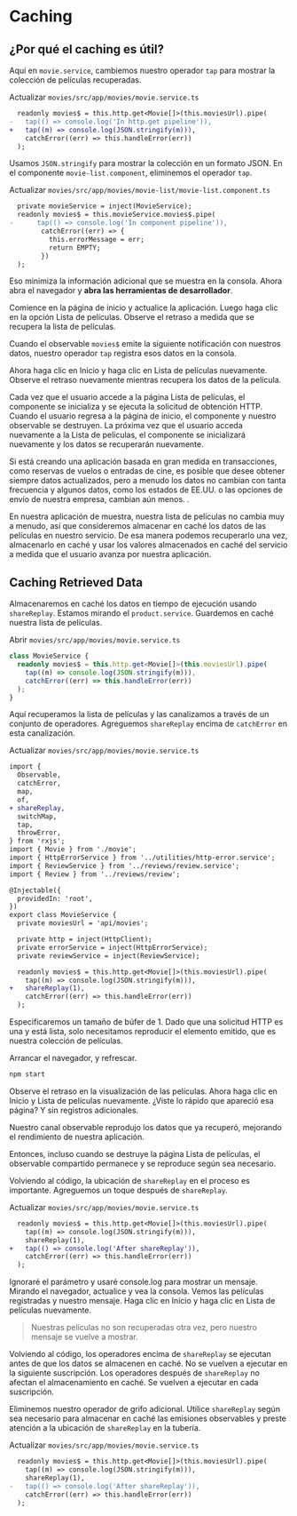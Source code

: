 # Caching

## ¿Por qué el caching es útil?

Aquí en `movie.service`, cambiemos nuestro operador `tap` para mostrar la colección de películas recuperadas.

Actualizar `movies/src/app/movies/movie.service.ts`

```diff
  readonly movies$ = this.http.get<Movie[]>(this.moviesUrl).pipe(
-   tap(() => console.log('In http.get pipeline')),
+   tap((m) => console.log(JSON.stringify(m))),
    catchError((err) => this.handleError(err))
  );
```

Usamos `JSON.stringify` para mostrar la colección en un formato JSON. En el componente `movie‑list.component`, eliminemos el operador `tap`.

Actualizar `movies/src/app/movies/movie-list/movie-list.component.ts`

```diff
  private movieService = inject(MovieService);
  readonly movies$ = this.movieService.movies$.pipe(
-      tap(() => console.log('In component pipeline')),
        catchError((err) => {
          this.errorMessage = err;
          return EMPTY;
        })
  );
```

Eso minimiza la información adicional que se muestra en la consola. Ahora abra el navegador y **abra las herramientas de desarrollador**.

Comience en la página de inicio y actualice la aplicación. Luego haga clic en la opción Lista de películas. Observe el retraso a medida que se recupera la lista de películas.


Cuando el observable `movies$` emite la siguiente notificación con nuestros datos, nuestro operador `tap` registra esos datos en la consola.

Ahora haga clic en Inicio y haga clic en Lista de películas nuevamente. Observe el retraso nuevamente mientras recupera los datos de la película.

Cada vez que el usuario accede a la página Lista de películas, el componente se inicializa y se ejecuta la solicitud de obtención HTTP. Cuando el usuario regresa a la página de inicio, el componente y nuestro observable se destruyen. La próxima vez que el usuario acceda nuevamente a la Lista de películas, el componente se inicializará nuevamente y los datos se recuperarán nuevamente. 

Si está creando una aplicación basada en gran medida en transacciones, como reservas de vuelos o entradas de cine, es posible que desee obtener siempre datos actualizados, pero a menudo los datos no cambian con tanta frecuencia y algunos datos, como los estados de EE.UU. o las opciones de envío de nuestra empresa, cambian aún menos. . 

En nuestra aplicación de muestra, nuestra lista de películas no cambia muy a menudo, así que consideremos almacenar en caché los datos de las películas en nuestro servicio. De esa manera podemos recuperarlo una vez, almacenarlo en caché y usar los valores almacenados en caché del servicio a medida que el usuario avanza por nuestra aplicación.

## Caching Retrieved Data

Almacenaremos en caché los datos en tiempo de ejecución usando `shareReplay`. Estamos mirando el `product.service`. Guardemos en caché nuestra lista de películas.

Abrir `movies/src/app/movies/movie.service.ts`

```ts
class MovieService {
  readonly movies$ = this.http.get<Movie[]>(this.moviesUrl).pipe(
    tap((m) => console.log(JSON.stringify(m))),
    catchError((err) => this.handleError(err))
  );
}
```

Aquí recuperamos la lista de películas y las canalizamos a través de un conjunto de operadores. Agreguemos `shareReplay` encima de `catchError` en esta canalización.

Actualizar `movies/src/app/movies/movie.service.ts`

```diff
import {
  Observable,
  catchError,
  map,
  of,
+ shareReplay,
  switchMap,
  tap,
  throwError,
} from 'rxjs';
import { Movie } from './movie';
import { HttpErrorService } from '../utilities/http-error.service';
import { ReviewService } from '../reviews/review.service';
import { Review } from '../reviews/review';

@Injectable({
  providedIn: 'root',
})
export class MovieService {
  private moviesUrl = 'api/movies';

  private http = inject(HttpClient);
  private errorService = inject(HttpErrorService);
  private reviewService = inject(ReviewService);

  readonly movies$ = this.http.get<Movie[]>(this.moviesUrl).pipe(
    tap((m) => console.log(JSON.stringify(m))),
+   shareReplay(1),
    catchError((err) => this.handleError(err))
  );
```

Especificaremos un tamaño de búfer de 1. Dado que una solicitud HTTP es una y está lista, solo necesitamos reproducir el elemento emitido, que es nuestra colección de películas.

Arrancar el navegador, y refrescar.

```bash
npm start
```

Observe el retraso en la visualización de las películas. Ahora haga clic en Inicio y Lista de películas nuevamente. ¿Viste lo rápido que apareció esa página? Y sin registros adicionales.

Nuestro canal observable reprodujo los datos que ya recuperó, mejorando el rendimiento de nuestra aplicación.

Entonces, incluso cuando se destruye la página Lista de películas, el observable compartido permanece y se reproduce según sea necesario.

Volviendo al código, la ubicación de `shareReplay` en el proceso es importante. Agreguemos un toque después de `shareReplay`.

Actualizar `movies/src/app/movies/movie.service.ts`

```diff
  readonly movies$ = this.http.get<Movie[]>(this.moviesUrl).pipe(
    tap((m) => console.log(JSON.stringify(m))),
    shareReplay(1),
+   tap(() => console.log('After shareReplay')),
    catchError((err) => this.handleError(err))
  );
```

Ignoraré el parámetro y usaré console.log para mostrar un mensaje. Mirando el navegador, actualice y vea la consola. Vemos las películas registradas y nuestro mensaje. Haga clic en Inicio y haga clic en Lista de películas nuevamente.

> Nuestras películas no son recuperadas otra vez, pero nuestro mensaje se vuelve a mostrar.

Volviendo al código, los operadores encima de `shareReplay` se ejecutan antes de que los datos se almacenen en caché. No se vuelven a ejecutar en la siguiente suscripción. Los operadores después de `shareReplay` no afectan el almacenamiento en caché. Se vuelven a ejecutar en cada suscripción. 

Eliminemos nuestro operador de grifo adicional. Utilice `shareReplay` según sea necesario para almacenar en caché las emisiones observables y preste atención a la ubicación de `shareReplay` en la tubería.

Actualizar `movies/src/app/movies/movie.service.ts`

```diff
  readonly movies$ = this.http.get<Movie[]>(this.moviesUrl).pipe(
    tap((m) => console.log(JSON.stringify(m))),
    shareReplay(1),
-   tap(() => console.log('After shareReplay')),
    catchError((err) => this.handleError(err))
  );
```
